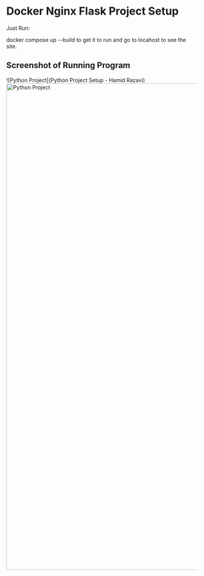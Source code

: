 # Docker Nginx Flask Project Setup

Just Run:

docker compose up --build to get it to run and go to locahost to see the site.

## Screenshot of Running Program

![Python Project](Python Project Setup - Hamid Razavi)
<img width="1280" alt="Python Project" src="https://user-images.githubusercontent.com/97999405/152671380-80b96146-03b6-4f5b-a8b0-341a2fbb79cd.png">
